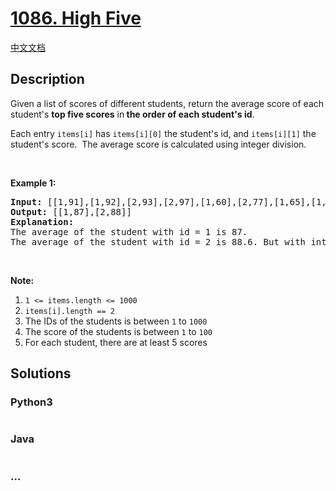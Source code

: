 # [1086. High Five](https://leetcode.com/problems/high-five)

[中文文档](/solution/1000-1099/1086.High%20Five/README.md)

## Description

<p>Given a list of scores of different students, return the average score of each student's <strong>top five scores</strong> in<strong> the order of each student's id</strong>.</p>

<p>Each entry <code>items[i]</code> has <code>items[i][0]</code> the student's id, and <code>items[i][1]</code> the student's score.  The average score is calculated using integer division.</p>

<p> </p>

<p><strong>Example 1:</strong></p>

<pre>
<strong>Input: </strong><span id="example-input-1-1">[[1,91],[1,92],[2,93],[2,97],[1,60],[2,77],[1,65],[1,87],[1,100],[2,100],[2,76]]</span>
<strong>Output: </strong><span id="example-output-1">[[1,87],[2,88]]</span>
<strong>Explanation: </strong>
The average of the student with id = 1 is 87.
The average of the student with id = 2 is 88.6. But with integer division their average converts to 88.
</pre>

<p> </p>

<p><strong>Note:</strong></p>

<ol>
	<li><code>1 <= items.length <= 1000</code></li>
	<li><code>items[i].length == 2</code></li>
	<li>The IDs of the students is between <code>1</code> to <code>1000</code></li>
	<li>The score of the students is between <code>1</code> to <code>100</code></li>
	<li>For each student, there are at least 5 scores</li>
</ol>

## Solutions

<!-- tabs:start -->

### **Python3**

```python

```

### **Java**

```java

```

### **...**

```

```

<!-- tabs:end -->
